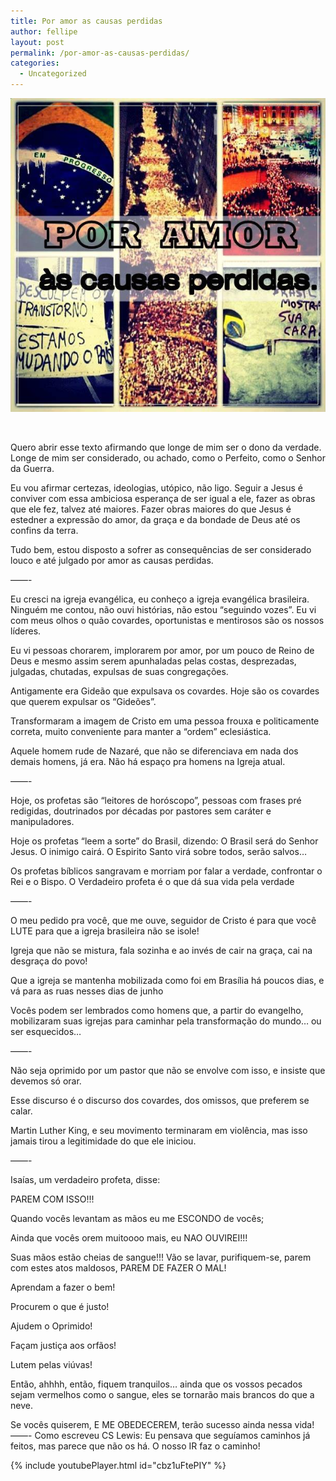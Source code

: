 ```yaml
---
title: Por amor as causas perdidas
author: fellipe
layout: post
permalink: /por-amor-as-causas-perdidas/
categories:
  - Uncategorized
---
```

<center>
</center>

<img alt="1014091_460755444019455_1028295901_n" src="/img/posts/2013/06/1014091_460755444019455_1028295901_n.jpg"  />

&nbsp;

Quero abrir esse texto afirmando que longe de mim ser o dono da verdade. Longe de mim ser considerado, ou achado, como o Perfeito, como o Senhor da Guerra.

Eu vou afirmar certezas, ideologias, utópico, não ligo. Seguir a Jesus é conviver com essa ambiciosa esperança de ser igual a ele, fazer as obras que ele fez, talvez até maiores.
Fazer obras maiores do que Jesus é estedner a expressão do amor, da graça e da bondade de Deus até os confins da terra.

Tudo bem, estou disposto a sofrer as consequências de ser considerado louco e até julgado por amor as causas perdidas.

&#8212;&#8212;-

Eu cresci na igreja evangélica, eu conheço a igreja evangélica brasileira. Ninguém me contou, não ouvi histórias, não estou &#8220;seguindo vozes&#8221;. Eu vi com meus olhos o quão covardes, oportunistas e mentirosos são os nossos líderes.

Eu vi pessoas chorarem, implorarem por amor, por um pouco de Reino de Deus e mesmo assim serem apunhaladas pelas costas, desprezadas, julgadas, chutadas, expulsas de suas congregações.

Antigamente era Gideão que expulsava os covardes. Hoje são os covardes que querem expulsar os &#8220;Gideões&#8221;.

Transformaram a imagem de Cristo em uma pessoa frouxa e politicamente correta, muito conveniente para manter a &#8220;ordem&#8221; eclesiástica.

Aquele homem rude de Nazaré, que não se diferenciava em nada dos demais homens, já era. Não há espaço pra homens na Igreja atual.

&#8212;&#8212;-

Hoje, os profetas são &#8220;leitores de horóscopo&#8221;, pessoas com frases pré redigidas, doutrinados por décadas por pastores sem caráter e manipuladores.

Hoje os profetas &#8220;leem a sorte&#8221; do Brasil, dizendo: O Brasil será do Senhor Jesus. O inimigo cairá. O Espirito Santo virá sobre todos, serão salvos…

Os profetas bíblicos sangravam e morriam por falar a verdade, confrontar o Rei e o Bispo. O Verdadeiro profeta é o que dá sua vida pela verdade

&#8212;&#8212;-

O meu pedido pra você, que me ouve, seguidor de Cristo é para que você LUTE para que a igreja brasileira não se isole!

Igreja que não se mistura, fala sozinha e ao invés de cair na graça, cai na desgraça do povo!

Que a igreja se mantenha mobilizada como foi em Brasília há poucos dias, e vá para as ruas nesses dias de junho

Vocês podem ser lembrados como homens que, a partir do evangelho, mobilizaram suas igrejas para caminhar pela transformação do mundo&#8230; ou ser esquecidos&#8230;

&#8212;&#8212;-

Não seja oprimido por um pastor que não se envolve com isso, e insiste que devemos só orar.

Esse discurso é o discurso dos covardes, dos omissos, que preferem se calar.

Martin Luther King, e seu movimento terminaram em violência, mas isso jamais tirou a legitimidade do que ele iniciou.

&#8212;&#8212;-

Isaías, um verdadeiro profeta, disse:

PAREM COM ISSO!!!

Quando vocês levantam as mãos eu me ESCONDO de vocês;

Ainda que vocês orem muitoooo mais, eu NAO OUVIREI!!!

Suas mãos estão cheias de sangue!!! Vão se lavar, purifiquem-se, parem com estes atos maldosos, PAREM DE FAZER O MAL!

Aprendam a fazer o bem!

Procurem o que é justo!

Ajudem o Oprimido!

Façam justiça aos orfãos!

Lutem pelas viúvas!

Então, ahhhh, então, fiquem tranquilos… ainda que os vossos pecados sejam vermelhos como o sangue, eles se tornarão mais brancos do que a neve.

Se vocês quiserem, E ME OBEDECEREM, terão sucesso ainda nessa vida!
&#8212;&#8212;-
Como escreveu CS Lewis: Eu pensava que seguíamos caminhos já feitos, mas parece que não os há. O nosso IR faz o caminho!

{% include youtubePlayer.html id="cbz1uFtePIY" %}
